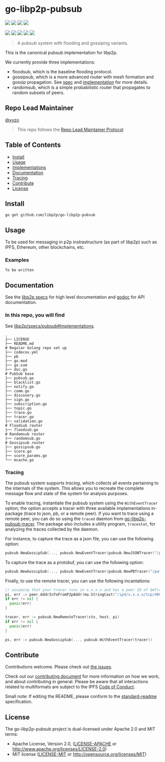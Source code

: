 # go-libp2p-pubsub

<p align="left">
  <a href="http://protocol.ai"><img src="https://img.shields.io/badge/made%20by-Protocol%20Labs-blue.svg?style=flat-square" /></a>
  <a href="http://libp2p.io/"><img src="https://img.shields.io/badge/project-libp2p-yellow.svg?style=flat-square" /></a>
  <a href="http://webchat.freenode.net/?channels=%23libp2p"><img src="https://img.shields.io/badge/freenode-%23libp2p-yellow.svg?style=flat-square" /></a>
  <a href="https://discuss.libp2p.io"><img src="https://img.shields.io/discourse/https/discuss.libp2p.io/posts.svg?style=flat-square"/></a>
</p>

<p align="left">
  <a href="https://travis-ci.com/libp2p/go-libp2p-pubsub"><img src="https://img.shields.io/travis/com/libp2p/go-libp2p-pubsub/master?style=flat-square"></a>
  <a href="https://codecov.io/gh/libp2p/go-libp2p-pubsub"><img src="https://img.shields.io/codecov/c/github/libp2p/go-libp2p-pubsub?style=flat-square"></a>
  <a href="https://github.com/RichardLitt/standard-readme"><img src="https://img.shields.io/badge/readme%20style-standard-brightgreen.svg?style=flat-square" /></a>
  <a href="https://godoc.org/github.com/libp2p/go-libp2p-pubsub"><img src="http://img.shields.io/badge/godoc-reference-5272B4.svg?style=flat-square" /></a>
  <a href=""><img src="https://img.shields.io/badge/golang-%3E%3D1.14.0-orange.svg?style=flat-square" /></a>
  <br>
</p>

> A pubsub system with flooding and gossiping variants.

This is the canonical pubsub implementation for libp2p.

We currently provide three implementations:
- floodsub, which is the baseline flooding protocol.
- gossipsub, which is a more advanced router with mesh formation and gossip propagation.
  See [spec](https://github.com/libp2p/specs/tree/master/pubsub/gossipsub) and  [implementation](https://github.com/libp2p/go-libp2p-pubsub/blob/master/gossipsub.go) for more details.
- randomsub, which is a simple probabilistic router that propagates to random subsets of peers.

## Repo Lead Maintainer

[@vyzo](https://github.com/vyzo/)

> This repo follows the [Repo Lead Maintainer Protocol](https://github.com/ipfs/team-mgmt/blob/master/LEAD_MAINTAINER_PROTOCOL.md)

## Table of Contents

<!-- START doctoc generated TOC please keep comment here to allow auto update -->
<!-- DON'T EDIT THIS SECTION, INSTEAD RE-RUN doctoc TO UPDATE -->

- [Install](#install)
- [Usage](#usage)
- [Implementations](#implementations)
- [Documentation](#documentation)
- [Tracing](#tracing)
- [Contribute](#contribute)
- [License](#license)

<!-- END doctoc generated TOC please keep comment here to allow auto update -->

## Install

```
go get github.com/libp2p/go-libp2p-pubsub
```

## Usage

To be used for messaging in p2p instrastructure (as part of libp2p) such as IPFS, Ethereum, other blockchains, etc.

### Examples

`To be written`

## Documentation

See the [libp2p specs](https://github.com/libp2p/specs/tree/master/pubsub) for high level documentation and [godoc](https://godoc.org/github.com/libp2p/go-libp2p-pubsub) for API documentation.

### In this repo, you will find

See [libp2p/specs/pubsub#Implementations](https://github.com/libp2p/specs/tree/master/pubsub#Implementations).

```
.
├── LICENSE
├── README.md
# Regular Golang repo set up
├── codecov.yml
├── pb
├── go.mod
├── go.sum
├── doc.go
# PubSub base
├── pubsub.go
├── blacklist.go
├── notify.go
├── comm.go
├── discovery.go
├── sign.go
├── subscription.go
├── topic.go
├── trace.go
├── tracer.go
├── validation.go
# Floodsub router
├── floodsub.go
# Randomsub router
├── randomsub.go
# Gossipsub router
├── gossipsub.go
├── score.go
├── score_params.go
└── mcache.go
```

### Tracing

The pubsub system supports _tracing_, which collects all events pertaining to the internals of the system. This allows you to recreate the complete message flow and state of the system for analysis purposes.

To enable tracing, instantiate the pubsub system using the `WithEventTracer` option; the option accepts a tracer with three available implementations in-package (trace to json, pb, or a remote peer).
If you want to trace using a remote peer, you can do so using the `traced` daemon from [go-libp2p-pubsub-tracer](https://github.com/libp2p/go-libp2p-pubsub-tracer). The package also includes a utility program, `tracestat`, for analyzing the traces collected by the daemon.

For instance, to capture the trace as a json file, you can use the following option:
```go
pubsub.NewGossipSub(..., pubsub.NewEventTracer(pubsub.NewJSONTracer("/path/to/trace.json")))
```

To capture the trace as a protobuf, you can use the following option:
```go
pubsub.NewGossipSub(..., pubsub.NewEventTracer(pubsub.NewPBTracer("/path/to/trace.pb")))
```

Finally, to use the remote tracer, you can use the following incantations:
```go
// assuming that your tracer runs in x.x.x.x and has a peer ID of QmTracer
pi, err := peer.AddrInfoFromP2pAddr(ma.StringCast("/ip4/x.x.x.x/tcp/4001/p2p/QmTracer"))
if err != nil {
  panic(err)
}

tracer, err := pubsub.NewRemoteTracer(ctx, host, pi)
if err != nil {
  panic(err)
}

ps, err := pubsub.NewGossipSub(..., pubsub.WithEventTracer(tracer))
```

## Contribute

Contributions welcome. Please check out [the issues](https://github.com/libp2p/go-libp2p-pubsub/issues).

Check out our [contributing document](https://github.com/libp2p/community/blob/master/contributing.md) for more information on how we work, and about contributing in general. Please be aware that all interactions related to multiformats are subject to the IPFS [Code of Conduct](https://github.com/ipfs/community/blob/master/code-of-conduct.md).

Small note: If editing the README, please conform to the [standard-readme](https://github.com/RichardLitt/standard-readme) specification.

## License

The go-libp2p-pubsub project is dual-licensed under Apache 2.0 and MIT terms:

- Apache License, Version 2.0, ([LICENSE-APACHE](./LICENSE-APACHE) or http://www.apache.org/licenses/LICENSE-2.0)
- MIT license ([LICENSE-MIT](./LICENSE-MIT) or http://opensource.org/licenses/MIT)
